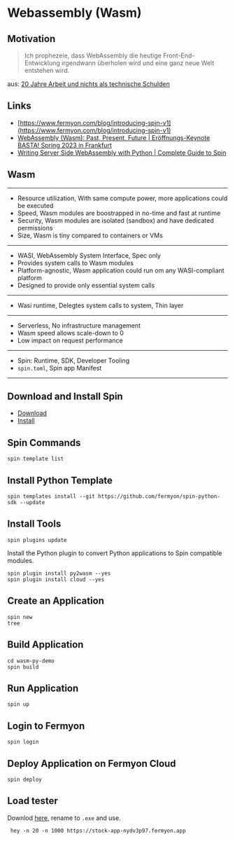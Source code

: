 # Webassembly (Wasm)

## Motivation

> Ich prophezeie, dass WebAssembly die heutige Front-End-Entwicklung irgendwann überholen wird und eine ganz neue Welt entstehen wird.

aus: [20 Jahre Arbeit und nichts als technische Schulden](https://www.golem.de/news/technical-debt-40-jahre-arbeit-und-nichts-als-technische-schulden-2306-175091.html)

## Links

- [https://www.fermyon.com/blog/introducing-spin-v1](https://www.fermyon.com/blog/introducing-spin-v1)
- [WebAssembly (Wasm): Past, Present, Future | Eröffnungs-Keynote BASTA! Spring 2023 in Frankfurt](https://yewtu.be/watch?v=0Bh_YcUWsiM)
- [Writing Server Side WebAssembly with Python | Complete Guide to Spin](https://yewtu.be/watch?v=neAnYfIcNLE)

## Wasm

---

- Resource utilization, With same compute power, more applications could be executed
- Speed, Wasm modules are boostrapped in no-time and fast at runtime
- Security, Wasm modules are isolated (sandbox) and have dedicated permissions
- Size, Wasm is tiny compared to containers or VMs

---

- WASI, WebAssembly System Interface, Spec only
- Provides system calls to Wasm modules
- Platform-agnostic, Wasm application could run om any WASI-compliant platform
- Designed to provide only essential system calls

---

- Wasi runtime, Delegtes system calls to system, Thin layer

---

- Serverless, No infrastructure management
- Wasm speed allows scale-down to 0
- Low impact on request performance

---

- Spin: Runtime, SDK, Developer Tooling
- `spin.toml`, Spin app Manifest

---

## Download and Install Spin

- [Download](https://github.com/fermyon/spin/releases/download/v1.3.0/spin-v1.3.0-windows-amd64.zip)
- [Install](https://developer.fermyon.com/spin/quickstart#install-spin)

## Spin Commands

```shell
spin template list
```

## Install Python Template

```shell
spin templates install --git https://github.com/fermyon/spin-python-sdk --update
```

## Install Tools

```shell
spin plugins update
```

Install the Python plugin to convert Python applications to Spin compatible modules.

```shell
spin plugin install py2wasm --yes
spin plugin install cloud --yes
```

## Create an Application

```shell
spin new
tree
```

## Build Application

```shell
cd wasm-py-demo
spin build
```

## Run Application

```shell
spin up
```

## Login to Fermyon

```shell
spin login
```

## Deploy Application on Fermyon Cloud

```shell
spin deploy
```

## Load tester

Downlod [here](https://hey-release.s3.us-east-2.amazonaws.com/hey_windows_amd64), rename to `.exe` and use.

```shell
 hey -n 20 -n 1000 https://stock-app-nydv3p97.fermyon.app
```
